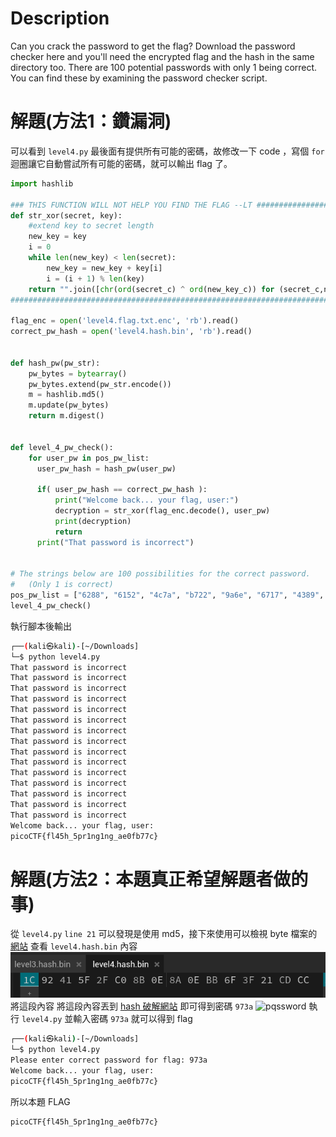 # Description
Can you crack the password to get the flag?
Download the password checker here and you'll need the encrypted flag and the hash in the same directory too.
There are 100 potential passwords with only 1 being correct. You can find these by examining the password checker script.


# 解題(方法1：鑽漏洞)
可以看到 `level4.py` 最後面有提供所有可能的密碼，故修改一下 code ，寫個 `for` 迴圈讓它自動嘗試所有可能的密碼，就可以輸出 flag 了。
```python
import hashlib

### THIS FUNCTION WILL NOT HELP YOU FIND THE FLAG --LT ########################
def str_xor(secret, key):
    #extend key to secret length
    new_key = key
    i = 0
    while len(new_key) < len(secret):
        new_key = new_key + key[i]
        i = (i + 1) % len(key)        
    return "".join([chr(ord(secret_c) ^ ord(new_key_c)) for (secret_c,new_key_c) in zip(secret,new_key)])
###############################################################################

flag_enc = open('level4.flag.txt.enc', 'rb').read()
correct_pw_hash = open('level4.hash.bin', 'rb').read()


def hash_pw(pw_str):
    pw_bytes = bytearray()
    pw_bytes.extend(pw_str.encode())
    m = hashlib.md5()
    m.update(pw_bytes)
    return m.digest()


def level_4_pw_check():
    for user_pw in pos_pw_list:
      user_pw_hash = hash_pw(user_pw)
      
      if( user_pw_hash == correct_pw_hash ):
          print("Welcome back... your flag, user:")
          decryption = str_xor(flag_enc.decode(), user_pw)
          print(decryption)
          return
      print("That password is incorrect")


# The strings below are 100 possibilities for the correct password. 
#   (Only 1 is correct)
pos_pw_list = ["6288", "6152", "4c7a", "b722", "9a6e", "6717", "4389", "1a28", "37ac", "de4f", "eb28", "351b", "3d58", "948b", "231b", "973a", "a087", "384a", "6d3c", "9065", "725c", "fd60", "4d4f", "6a60", "7213", "93e6", "8c54", "537d", "a1da", "c718", "9de8", "ebe3", "f1c5", "a0bf", "ccab", "4938", "8f97", "3327", "8029", "41f2", "a04f", "c7f9", "b453", "90a5", "25dc", "26b0", "cb42", "de89", "2451", "1dd3", "7f2c", "8919", "f3a9", "b88f", "eaa8", "776a", "6236", "98f5", "492b", "507d", "18e8", "cfb5", "76fd", "6017", "30de", "bbae", "354e", "4013", "3153", "e9cc", "cba9", "25ea", "c06c", "a166", "faf1", "2264", "2179", "cf30", "4b47", "3446", "b213", "88a3", "6253", "db88", "c38c", "a48c", "3e4f", "7208", "9dcb", "fc77", "e2cf", "8552", "f6f8", "7079", "42ef", "391e", "8a6d", "2154", "d964", "49ec"]
level_4_pw_check()
```
執行腳本後輸出
```bash
┌──(kali㉿kali)-[~/Downloads]
└─$ python level4.py
That password is incorrect
That password is incorrect
That password is incorrect
That password is incorrect
That password is incorrect
That password is incorrect
That password is incorrect
That password is incorrect
That password is incorrect
That password is incorrect
That password is incorrect
That password is incorrect
That password is incorrect
That password is incorrect
That password is incorrect
Welcome back... your flag, user:
picoCTF{fl45h_5pr1ng1ng_ae0fb77c}
```

# 解題(方法2：本題真正希望解題者做的事)
從 `level4.py` `line 21` 可以發現是使用 md5，接下來使用可以檢視 byte 檔案的 [網站](https://hexed.it/) 查看 `level4.hash.bin` 內容
![byte](../assets/PW_Crack4__1.png)
將這段內容
將這段內容丟到 [hash 破解網站](https://crackstation.net/) 即可得到密碼 `973a`
![pqssword](../assets/PW_Crack4__2.png)
執行 `level4.py` 並輸入密碼 `973a` 就可以得到 flag
```bash
┌──(kali㉿kali)-[~/Downloads]
└─$ python level4.py
Please enter correct password for flag: 973a
Welcome back... your flag, user:
picoCTF{fl45h_5pr1ng1ng_ae0fb77c}
```
<!-- flag -->
所以本題 FLAG 
```text
picoCTF{fl45h_5pr1ng1ng_ae0fb77c}
```
